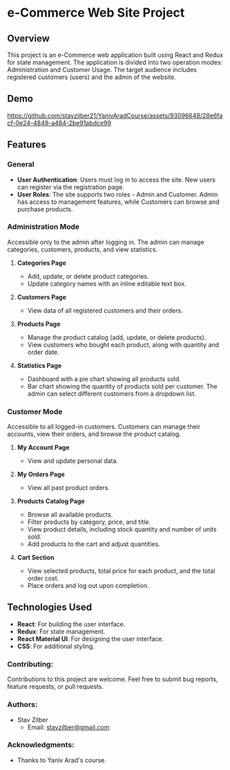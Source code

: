 # e-Commerce Web Site Project

## Overview

This project is an e-Commerce web application built using React and Redux for state management. The application is divided into two operation modes: Administration and Customer Usage. The target audience includes registered customers (users) and the admin of the website.

## Demo



https://github.com/stavzilber21/YanivAradCourse/assets/93096648/28e6facf-0e24-4849-a484-2be91abdce99



## Features

### General
- **User Authentication**: Users must log in to access the site. New users can register via the registration page.
- **User Roles**: The site supports two roles - Admin and Customer. Admin has access to management features, while Customers can browse and purchase products.

### Administration Mode
Accessible only to the admin after logging in. The admin can manage categories, customers, products, and view statistics.

1. **Categories Page**
   - Add, update, or delete product categories.
   - Update category names with an inline editable text box.

2. **Customers Page**
   - View data of all registered customers and their orders.

3. **Products Page**
   - Manage the product catalog (add, update, or delete products).
   - View customers who bought each product, along with quantity and order date.

4. **Statistics Page**
   - Dashboard with a pie chart showing all products sold.
   - Bar chart showing the quantity of products sold per customer. The admin can select different customers from a dropdown list.

### Customer Mode
Accessible to all logged-in customers. Customers can manage their accounts, view their orders, and browse the product catalog.

1. **My Account Page**
   - View and update personal data.

2. **My Orders Page**
   - View all past product orders.

3. **Products Catalog Page**
   - Browse all available products.
   - Filter products by category, price, and title.
   - View product details, including stock quantity and number of units sold.
   - Add products to the cart and adjust quantities.

4. **Cart Section**
   - View selected products, total price for each product, and the total order cost.
   - Place orders and log out upon completion.

## Technologies Used

- **React**: For building the user interface.
- **Redux**: For state management.
- **React Material UI**: For designing the user interface.
- **CSS**: For additional styling.

### Contributing:

Contributions to this project are welcome. Feel free to submit bug reports, feature requests, or pull requests.

### Authors:

- Stav Zilber
  - Email: stavzilber@gmail.com

### Acknowledgments:

- Thanks to Yaniv Arad's course.
